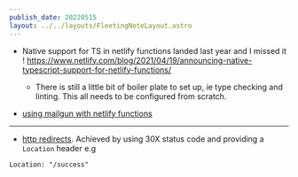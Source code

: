 ```yaml
---
publish_date: 20220515    
layout: ../../layouts/FleetingNoteLayout.astro
---
```

- Native support for TS in netlify functions landed last year and I missed it ! https://www.netlify.com/blog/2021/04/19/announcing-native-typescript-support-for-netlify-functions/
	- There is still a little bit of boiler plate to set up, ie type checking and linting. This all needs to be configured from scratch.


- [using mailgun with netlify functions](https://www.jennapederson.com/blog/2019/11/4/sending-email-with-netlify-functions/)

---

- [http redirects](https://developer.mozilla.org/en-US/docs/Web/HTTP/Redirections). Achieved by using 30X status code and providing a `Location` header e.g

```
Location: "/success" 
```